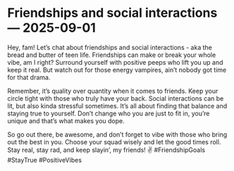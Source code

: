 # Friendships and social interactions — 2025-09-01

Hey, fam! Let’s chat about friendships and social interactions - aka the bread and butter of teen life. Friendships can make or break your whole vibe, am I right? Surround yourself with positive peeps who lift you up and keep it real. But watch out for those energy vampires, ain’t nobody got time for that drama. 

Remember, it’s quality over quantity when it comes to friends. Keep your circle tight with those who truly have your back. Social interactions can be lit, but also kinda stressful sometimes. It’s all about finding that balance and staying true to yourself. Don’t change who you are just to fit in, you’re unique and that’s what makes you dope.

So go out there, be awesome, and don’t forget to vibe with those who bring out the best in you. Choose your squad wisely and let the good times roll. Stay real, stay rad, and keep slayin’, my friends! ✌️ #FriendshipGoals #StayTrue #PositiveVibes